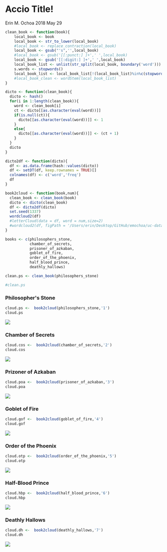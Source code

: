 Accio Title!
================
Erin M. Ochoa
2018 May 29

``` r
clean_book <- function(book){
    local_book <- book
    local_book <- str_to_lower(local_book)
    #local_book <- replace_contraction(local_book)
    local_book <- gsub("'s",'',local_book)
    #local_book <- gsub('[[:punct:] ]+',' ',local_book)
    local_book <- gsub('[[:digit:] ]+',' ',local_book)
    local_book_list <- unlist(str_split(local_book, boundary('word')))
    s.words <- stopwords()
    local_book_list <- local_book_list[!(local_book_list)%in%c(stopwords(),'harry','said')]
    #local_book_clean <- wordStem(local_book_list)
}

dicto <- function(clean_book){
  dicto <- hash()
  for(i in 1:length(clean_book)){
    word <- clean_book[i]
    ct <- dicto[[as.character(eval(word))]]
    if(is.null(ct)){
      dicto[[as.character(eval(word))]] <- 1
    }
    else{
      dicto[[as.character(eval(word))]] <- (ct + 1)
    }
  }
  dicto
}

dicto2df <- function(dicto){
  df <- as.data.frame(hash::values(dicto))
  df <- setDT(df, keep.rownames = TRUE)[]
  colnames(df) <- c('word','freq')
  df
}

book2cloud <- function(book,num){
  clean_book <- clean_book(book)
  dicto <- dicto(clean_book)
  df <- dicto2df(dicto)
  set.seed(1337)
  wordcloud2(df)
  #letterCloud(data = df, word = num,size=2)
  #wordcloud2(df, figPath = '/Users/erin/Desktop/GitHub/emochoa/uc-dataviz/ntg-emochoa/twitter.jpg')
}
```

``` r
books <- c(philosophers_stone,
           chamber_of_secrets,
           prisoner_of_azkaban,
           goblet_of_fire,
           order_of_the_phoenix,
           half_blood_prince,
           deathly_hallows)

clean.ps <- clean_book(philosophers_stone)

#clean.ps
```

### Philosopher's Stone

``` r
cloud.ps <-  book2cloud(philosophers_stone,'1')
cloud.ps
```

![](wordcloud_files/figure-markdown_github/cloud1-1.png)

### Chamber of Secrets

``` r
cloud.cos <-  book2cloud(chamber_of_secrets,'2')
cloud.cos
```

![](wordcloud_files/figure-markdown_github/cloud2-1.png)

### Prizoner of Azkaban

``` r
cloud.poa <-  book2cloud(prisoner_of_azkaban,'3')
cloud.poa
```

![](wordcloud_files/figure-markdown_github/cloud3-1.png)

### Goblet of Fire

``` r
cloud.gof <-  book2cloud(goblet_of_fire,'4')
cloud.gof
```

![](wordcloud_files/figure-markdown_github/cloud4-1.png)

### Order of the Phoenix

``` r
cloud.otp <-  book2cloud(order_of_the_phoenix,'5')
cloud.otp
```

![](wordcloud_files/figure-markdown_github/cloud5-1.png)

### Half-Blood Prince

``` r
cloud.hbp <-  book2cloud(half_blood_prince,'6')
cloud.hbp
```

![](wordcloud_files/figure-markdown_github/cloud6-1.png)

### Deathly Hallows

``` r
cloud.dh <-  book2cloud(deathly_hallows,'7')
cloud.dh
```

![](wordcloud_files/figure-markdown_github/cloud7-1.png)
